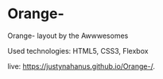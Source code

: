 # Orange-
Orange- layout by the Awwwesomes

Used technologies: HTML5, CSS3, Flexbox

live:
https://justynahanus.github.io/Orange-/.
